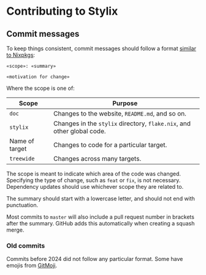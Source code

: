 # Contributing to Stylix

## Commit messages

To keep things consistent, commit messages should follow a format
[similar to Nixpkgs](https://github.com/NixOS/nixpkgs/blob/master/CONTRIBUTING.md#commit-conventions):

```
«scope»: «summary»

«motivation for change»
```

Where the scope is one of:

| Scope          | Purpose                                                                |
|----------------|------------------------------------------------------------------------|
| `doc`          | Changes to the website, `README.md`, and so on.                        |
| `stylix`       | Changes in the `stylix` directory, `flake.nix`, and other global code. |
| Name of target | Changes to code for a particular target.                               |
| `treewide`     | Changes across many targets.                                           |

The scope is meant to indicate which area of the code was changed. Specifying
the type of change, such as `feat` or `fix`, is not necessary. Dependency
updates should use whichever scope they are related to.

The summary should start with a lowercase letter, and should not end with
punctuation.

Most commits to `master` will also include a pull request number in brackets
after the summary. GitHub adds this automatically when creating a squash merge.

### Old commits

Commits before 2024 did not follow any particular format.
Some have emojis from [GitMoji](https://gitmoji.dev).
